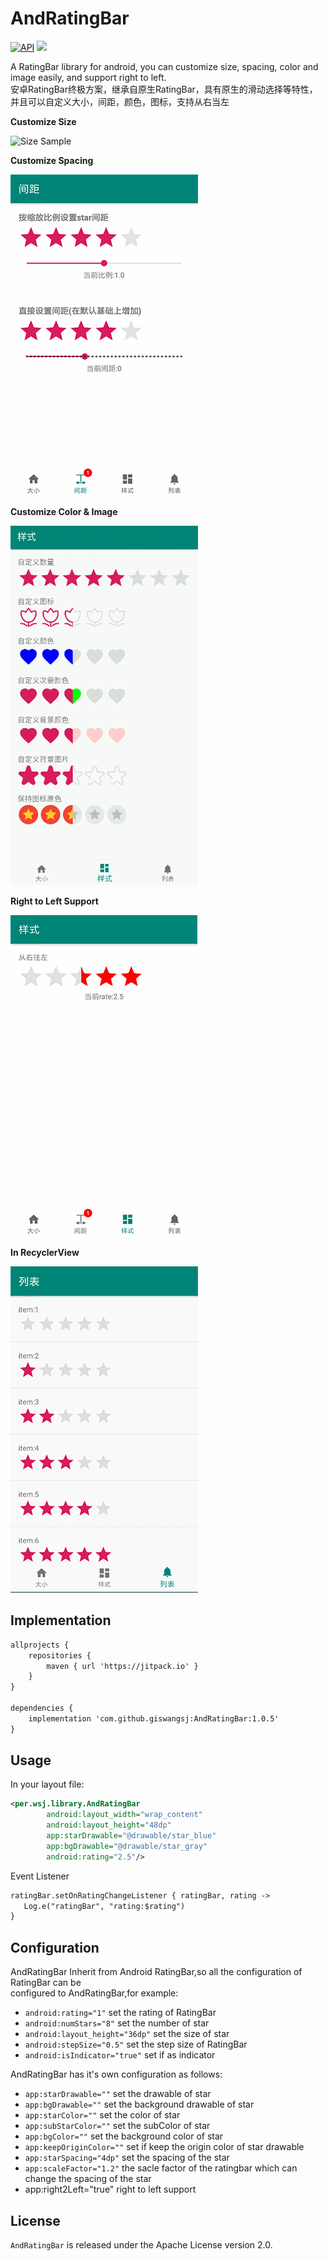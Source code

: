 # AndRatingBar

[![API](https://img.shields.io/badge/API-21%2B-brightgreen.svg?style=flat)](https://android-arsenal.com/api?level=21) [![](https://jitpack.io/v/giswangsj/AndRatingBar.svg)](https://jitpack.io/#giswangsj/AndRatingBar)

A RatingBar library for android, you can customize size, spacing, color and image easily, and support right to left.\
安卓RatingBar终极方案，继承自原生RatingBar，具有原生的滑动选择等特性，并且可以自定义大小，间距，颜色，图标，支持从右当左

**Customize Size**

![Size Sample](https://wangsj.oss-cn-shanghai.aliyuncs.com/img/capture1.gif)

**Customize Spacing**

![Spacing Sample](screenshot/capture4.gif)

**Customize Color & Image**

![Style Sample](screenshot/capture2.gif)

**Right to Left Support**

![right to left](screenshot/right2left.gif)

**In RecyclerView**

![List Sample](screenshot/capture3.gif)

Implementation
----


```xml
allprojects {
    repositories {
        maven { url 'https://jitpack.io' }
    }
}

dependencies {
	implementation 'com.github.giswangsj:AndRatingBar:1.0.5'
}
```

Usage
----

In your layout file:

```xml
<per.wsj.library.AndRatingBar
        android:layout_width="wrap_content"
        android:layout_height="48dp"
        app:starDrawable="@drawable/star_blue"
        app:bgDrawable="@drawable/star_gray"
        android:rating="2.5"/>
```

Event Listener
```xml
ratingBar.setOnRatingChangeListener { ratingBar, rating ->
   Log.e("ratingBar", "rating:$rating")
}
```


Configuration
----
AndRatingBar Inherit from Android RatingBar,so all the configuration of RatingBar can be \
configured to AndRatingBar,for example:

* `android:rating="1"` set the rating of RatingBar
* `android:numStars="8"` set the number of star
* `android:layout_height="36dp"` set the size of star
* `android:stepSize="0.5"` set the step size of RatingBar
* `android:isIndicator="true"` set if as indicator

AndRatingBar has it's own configuration as follows:

* `app:starDrawable=""` set the drawable of star 
* `app:bgDrawable=""` set the background drawable of star
* `app:starColor=""` set the color of star
* `app:subStarColor=""` set the subColor of star
* `app:bgColor=""` set the background color of star
* `app:keepOriginColor=""` set if keep the origin color of star drawable
* `app:starSpacing="4dp"` set the spacing of the star
* `app:scaleFactor="1.2"` the sacle factor of the ratingbar which can change the spacing of the star
* app:right2Left="true"  right to left support

## License

`AndRatingBar` is released under the Apache License version 2.0.